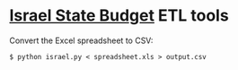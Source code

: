 # [Israel State Budget](http://ckan.net/package/israel-state-budget) ETL tools

Convert the Excel spreadsheet to CSV:

    $ python israel.py < spreadsheet.xls > output.csv
